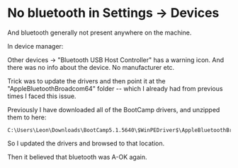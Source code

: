 ﻿# No bluetooth in Settings -> Devices

And bluetooth generally not present anywhere on the machine.

In device manager:

Other devices -> "Bluetooth USB Host Controller" has a warning icon. And there was no info about the device.
No manufacturer etc.

Trick was to update the drivers and then point it at the "AppleBluetoothBroadcom64" folder -- which I already had from previous times I faced this issue.

Previously I have downloaded all of the BootCamp drivers, and unzipped them to here:

    C:\Users\Leon\Downloads\BootCamp5.1.5640\$WinPEDriver$\AppleBluetoothBroadcom64

So I updated the drivers and browsed to that location.

Then it believed that bluetooth was A-OK again.
